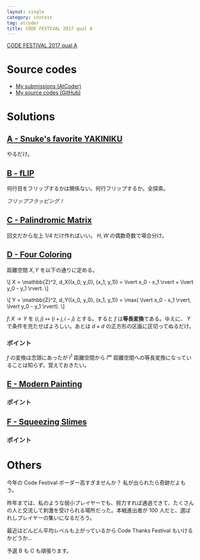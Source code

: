 ```yaml
---
layout: single
category: contest
tag: atcoder
title: CODE FESTIVAL 2017 qual A
---
```


[CODE FESTIVAL 2017 qual A](https://atcoder.jp/contests/code-festival-2017-quala)

# Source codes

- [My submissions (AtCoder)](https://atcoder.jp/contests/code-festival-2017-quala/submissions?f.User=kazunetakahashi)
- [My source codes (GitHub)](https://github.com/kazunetakahashi/atcoder/tree/master/2017/0923_cf-2017-quala)

# Solutions

## [A - Snuke's favorite YAKINIKU](https://atcoder.jp/contests/code-festival-2017-quala/tasks/code_festival_2017_quala_a)

やるだけ。

## [B - fLIP](https://atcoder.jp/contests/code-festival-2017-quala/tasks/code_festival_2017_quala_b)

何行目をフリップするかは関係ない。何行フリップするか。全探索。

*フリップフラッピング！*

## [C - Palindromic Matrix](https://atcoder.jp/contests/code-festival-2017-quala/tasks/code_festival_2017_quala_c)

回文だから左上 $1/4$ だけ作ればいい。 $H, W$ の偶数奇数で場合分け。

## [D - Four Coloring](https://atcoder.jp/contests/code-festival-2017-quala/tasks/code_festival_2017_quala_d)

距離空間 $X, Y$ を以下の通りに定める。

\\[ X = \mathbb{Z}^2, d_X((x_0, y_0), (x_1, y_1)) = \lvert x_0 - x_1 \rvert + \lvert y_0 - y_1 \rvert. \\]

\\[ Y = \mathbb{Z}^2, d_Y((x_0, y_0), (x_1, y_1)) = \max( \lvert x_0 - x_1 \rvert, \lvert y_0 - y_1 \rvert). \\]

$f \colon X \to Y$ を $(i, j) \mapsto (i+j, i-j)$ とする。すると $f$ は**等長変換**である。ゆえに、 $Y$ で条件を充たせばよろしい。あとは $d \times d$ の正方形の区画に区切ってぬるだけ。

### ポイント

$f$ の変換は念頭にあったが $l^1$ 距離空間から $l^\infty$ 距離空間への等長変換になっていることは知らず。覚えておきたい。

## [E - Modern Painting](https://atcoder.jp/contests/code-festival-2017-quala/tasks/code_festival_2017_quala_e)



### ポイント



## [F - Squeezing Slimes](https://atcoder.jp/contests/code-festival-2017-quala/tasks/code_festival_2017_quala_f)



### ポイント



# Others

今年の Code Festival ボーダー高すぎませんか？ 私が出られたら奇跡だよもう。

昨年までは、私のような弱小プレイヤーでも、努力すれば通過できて、たくさんの人と交流して刺激を受けられる場所だった。本戦進出者が 100 人だと、選ばれしプレイヤーの集いになるだろう。

最近はどんどん平均レベルも上がっているから Code Thanks Festival もいけるかどうか…

予選 B も C も頑張ります。

